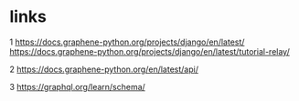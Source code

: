 # links
1
https://docs.graphene-python.org/projects/django/en/latest/
https://docs.graphene-python.org/projects/django/en/latest/tutorial-relay/

2
https://docs.graphene-python.org/en/latest/api/

3
https://graphql.org/learn/schema/
